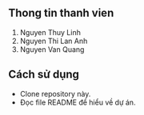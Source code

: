 ## Thong tin thanh vien
1. Nguyen Thuy Linh
2. Nguyen Thi Lan Anh
3. Nguyen Van Quang
## Cách sử dụng  
- Clone repository này.  
- Đọc file README để hiểu về dự án. 
